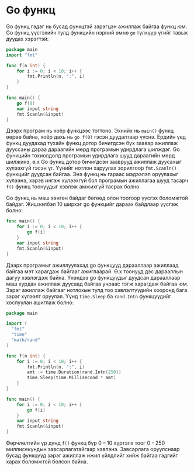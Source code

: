 #  Go функц

Go функц гэдэг нь бусад функцтэй зэрэгцэн ажиллаж байгаа функц юм. Go функц үүсгэхийн тулд функцийн нэрний өмнө `go` түлхүүр үгийг тавьж дуудах хэрэгтэй:

```go
package main
import "fmt"

func f(n int) {
    for i := 0; i < 10; i++ {
        fmt.Println(n, ":", i)
    }
}

func main() {
    go f(0)
    var input string
    fmt.Scanln(&input)
}
```

Дээрх програм нь хоёр функцээс тогтоно. Эхнийх нь `main()` функц өөрөө байна, хоёр дахь нь `go f(0)` гэсэн дуудалтаар үүснэ. Ердийн үед функц дуудахад тухайн функц дотор бичигдсэн бүх заавар ажиллаж дууссаны дараа дараагийн мөрд програмын удирдлага шилждэг. Go функцийн тохиолдолд програмын удирдлага шууд дараагийн мөрд шилжинэ, ө.х Go функц дотор бичигдсэн зааврууд ажиллаж дуусахыг хүлээхгүй гэсэн үг. Үүнийг нотлон харуулах зорилгоор `fmt.Scanln()` функцийг дуудсан байгаа. Энэ функц нь гараас мэдээлэл оруулахыг хүлээнэ, хэрэв ингэж хүлээхгүй бол програмын ажиллагаа шууд тасарч `f()` функц тоонуудыг хэвлэж амжихгүй тасрах болно.

Go функц нь маш хөнгөн байдаг бөгөөд олон тоогоор үүсгэх боломжтой байдаг. Жишээлбэл 10 ширхэг go функцийг дараах байдлаар үүсгэж болно:

```go
func main() {
    for i := 0; i < 10; i++ {
        go f(i)
    }
    var input string
    fmt.Scanln(&input)
}
```

Дээрх програмыг ажиллуулахад go функцүүд дарааллаар ажиллаад байгаа мэт харагдаж байгааг ажиглаарай. Ө.х тоонууд дэс дарааллын дагуу хэвлэгдэж байна. Үнэндээ go функцүүдыг дуудсан дарааллаар маш хурдан ажиллаж дуусаад байгаа учраас тэгж харагдаж байгаа юм. Зэрэг ажиллаж байгааг нотлохын тулд тоо хэвлэлтүүдийн хооронд бага зэрэг хүлээлт оруулая. Үүнд `time.Sleep` ба `rand.Intn` функцүүдийг хослуулан ашиглаж болно:

```go
package main

import (
  "fmt"
  "time"
  "math/rand"
)

func f(n int) {
    for i := 0; i < 10; i++ {
        fmt.Println(n, ":", i)
        amt := time.Duration(rand.Intn(250))
        time.Sleep(time.Millisecond * amt)
    }
}

func main() {
    for i := 0; i < 10; i++ {
        go f(i)
    }
    var input string
    fmt.Scanln(&input)
}
```

Өөрчлөлтийн үр дүнд `f()` функц бүр 0 – 10 хүртэлх тоог 0 - 250 миллисекундын завсарлагатайгаар хэвлэнэ. Завсарлага оруулснаар бусад функцүүд зэрэг ажиллаж ижил үйлдлийг хийж байгаа гэдгийг харах боломжтой болсон байна.
